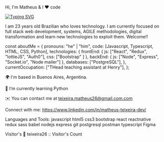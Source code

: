 Hi, I'm Matheus & I ❤️ code

[![Typing SVG](https://readme-typing-svg.herokuapp.com?font=&size=34&duration=3000&color=F7951A&background=FFFFFF&center=true&vCenter=true&width=800&height=400&lines=Full-Stack+Developer;Back-End+Developer;Front-End+Developer;Always+learning+new+things)](https://git.io/typing-svg)


I am 23 years old Brazilian who loves technology. I am currently focused on full stack web development, systems, AGILE methodologies, digital transformation and learn new technologies to exploit them. Welcome!!

const aboutMe = {
   pronouns: "he" | "him",
   code: [Javascript, Typescript, HTML, CSS, Python],
   technologies: {
      frontEnd: {
         js: ["React", "Redux", "lottieJS", "Auth0"],
         css: ["Bootstrap" ]
      },
      backEnd: {
         js: ["Node", "Express", "Socket.io", "Node mailer"]
      },
      databases: ["PostgreSQL"],
   },
   currentOccupation: ["THead teaching assistant at Henry"],
};

🌍  I'm based in Buenos Aires, Argentina.

🧠 I’m currently learning Python

✉️  You can contact me at teixeira.matheus26@gmail.com.com


Connect with me:
https://www.linkedin.com/in/matheus-teixeira-dev/

Languages and Tools:
javascript html5 css3 bootstrap react reactnative redux sass babel nodejs express git postgresql postman typescript Figma

Visitor's 👀
teixeira26 :: Visitor's Count